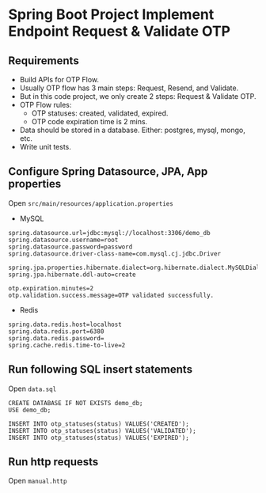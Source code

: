 # Spring Boot Project Implement Endpoint Request & Validate OTP

## Requirements
- Build APIs for OTP Flow. 
- Usually OTP flow has 3 main steps: Request, Resend, and Validate. 
- But in this code project, we only create 2 steps: Request & Validate OTP. 
- OTP Flow rules:
  - OTP statuses: created, validated, expired. 
  - OTP code expiration time is 2 mins. 
- Data should be stored in a database. Either: postgres, mysql, mongo, etc. 
- Write unit tests.

## Configure Spring Datasource, JPA, App properties
Open `src/main/resources/application.properties`
- MySQL
```
spring.datasource.url=jdbc:mysql://localhost:3306/demo_db
spring.datasource.username=root
spring.datasource.password=password
spring.datasource.driver-class-name=com.mysql.cj.jdbc.Driver

spring.jpa.properties.hibernate.dialect=org.hibernate.dialect.MySQLDialect
spring.jpa.hibernate.ddl-auto=create

otp.expiration.minutes=2
otp.validation.success.message=OTP validated successfully.
```

- Redis
```
spring.data.redis.host=localhost
spring.data.redis.port=6380
spring.data.redis.password=
spring.cache.redis.time-to-live=2
```

## Run following SQL insert statements
Open `data.sql`
```
CREATE DATABASE IF NOT EXISTS demo_db;
USE demo_db;

INSERT INTO otp_statuses(status) VALUES('CREATED');
INSERT INTO otp_statuses(status) VALUES('VALIDATED');
INSERT INTO otp_statuses(status) VALUES('EXPIRED');
```

## Run http requests
Open `manual.http`

